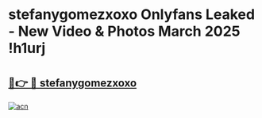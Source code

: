 # stefanygomezxoxo Onlyfans Leaked - New Video & Photos March 2025 !h1urj

# <h2><a href="https://it5dqx.iuczelnia.edu.pl?title=stefanygomezxoxo&ref=h1urj">🔗👉 🔴 stefanygomezxoxo</a></h2>

[![acn](https://github.com/user-attachments/assets/0f9c940e-d8b0-45ae-aac7-cd30a18b3e1c)](https://it5dqx.iuczelnia.edu.pl?title=stefanygomezxoxo&ref=h1urj)


